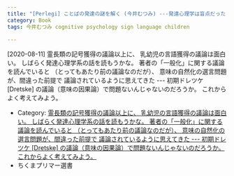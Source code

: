 ```yaml
---
title: "[Perlegi] ことばの発達の謎を解く (今井むつみ) ---発達心理学は盲点だった；こんな面白い学問があるんだ"
category: Book
tags: 今井むつみ cognitive psychology sign language children
  
---
```


[2020-08-11]  霊長類の記号獲得の議論以上に、
乳幼児の言語獲得の議論は面白い。
しばらく発達心理学系の話を読もうかな。
著者の「一般化」に関する議論を読んでいると
（とってもあたり前の議論なのだが）、
意味の自然化の選言問題が、間違った前提で
議論されているように思えてきた ---
初期ドレツケ [Dretske] の議論（意味の因果論）で問題ないんじゃないのだろうか。
これからよく考えてみよう。

- Category: [ 霊長類の記号獲得の議論以上に、
乳幼児の言語獲得の議論は面白い。
しばらく発達心理学系の話を読もうかな。
著者の「一般化」に関する議論を読んでいると
（とってもあたり前の議論なのだが）、
意味の自然化の選言問題が、間違った前提で
議論されているように思えてきた ---
初期ドレツケ [Dretske] の議論（意味の因果論）で問題ないんじゃないのだろうか。
これからよく考えてみよう。
](/categories.html#Book)
- ちくまプリマー選書

